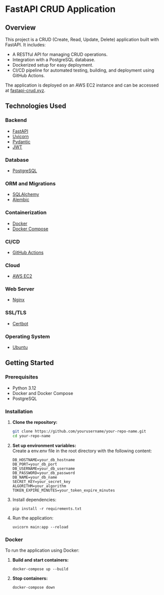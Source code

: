 # FastAPI CRUD Application

## Overview

This project is a CRUD (Create, Read, Update, Delete) application built with FastAPI. It includes:
- A RESTful API for managing CRUD operations.
- Integration with a PostgreSQL database.
- Dockerized setup for easy deployment.
- CI/CD pipeline for automated testing, building, and deployment using GitHub Actions.

The application is deployed on an AWS EC2 instance and can be accessed at [fastapi-crud.xyz](http://fastapi-crud.xyz).

## Technologies Used

### Backend
- [FastAPI](https://fastapi.tiangolo.com/)
- [Uvicorn](https://www.uvicorn.org/)
- [Pydantic](https://pydantic-docs.helpmanual.io/)
- [JWT](https://jwt.io/)

### Database
- [PostgreSQL](https://www.postgresql.org/)

### ORM and Migrations
- [SQLAlchemy](https://www.sqlalchemy.org/)
- [Alembic](https://alembic.sqlalchemy.org/)

### Containerization
- [Docker](https://www.docker.com/)
- [Docker Compose](https://docs.docker.com/compose/)

### CI/CD
- [GitHub Actions](https://github.com/features/actions)

### Cloud
- [AWS EC2](https://aws.amazon.com/ec2/)

### Web Server
- [Nginx](https://www.nginx.com/)

### SSL/TLS
- [Certbot](https://certbot.eff.org/)

### Operating System
- [Ubuntu](https://ubuntu.com/)

## Getting Started

### Prerequisites

- Python 3.12
- Docker and Docker Compose
- PostgreSQL

### Installation

1. **Clone the repository:**
   ```bash
   git clone https://github.com/yourusername/your-repo-name.git
   cd your-repo-name
   ```
2. **Set up environment variables:** \
Create a env.env file in the root directory with the following content:
   ```env
   DB_HOSTNAME=your_db_hostname
   DB_PORT=your_db_port
   DB_USERNAME=your_db_username
   DB_PASSWORD=your_db_password
   DB_NAME=your_db_name
   SECRET_KEY=your_secret_key
   ALGORITHM=your_algorithm
   TOKEN_EXPIRE_MINUTES=your_token_expire_minutes
   ```
3. Install dependencies:
   ```commandline
   pip install -r requirements.txt
   ```
4. Run the application:
   ```commandline
   uvicorn main:app --reload
   ```
   
### Docker
To run the application using Docker:

1. **Build and start containers:**
   ```commandline
   docker-compose up --build
   ```
2. **Stop containers:**
   ```commandline
   docker-compose down
   ```